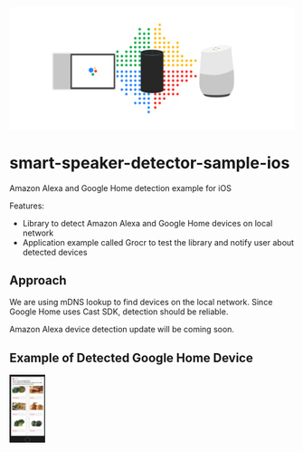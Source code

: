 ![smart-speaker-detector-logo](artwork/smart-speaker-detection-banner.png)

# smart-speaker-detector-sample-ios

Amazon Alexa and Google Home detection example for iOS

Features: 
- Library to detect Amazon Alexa and Google Home devices on local
network
- Application example called Grocr to test the library and notify user
about detected devices

## Approach

We are using mDNS lookup to find devices on the local network. Since Google Home uses Cast SDK, detection should be reliable.

Amazon Alexa device detection update will be coming soon.

## Example of Detected Google Home Device

<img src="artwork/grocr_screenshot.png" alt="screenshot" style="height: 120px;"/>
